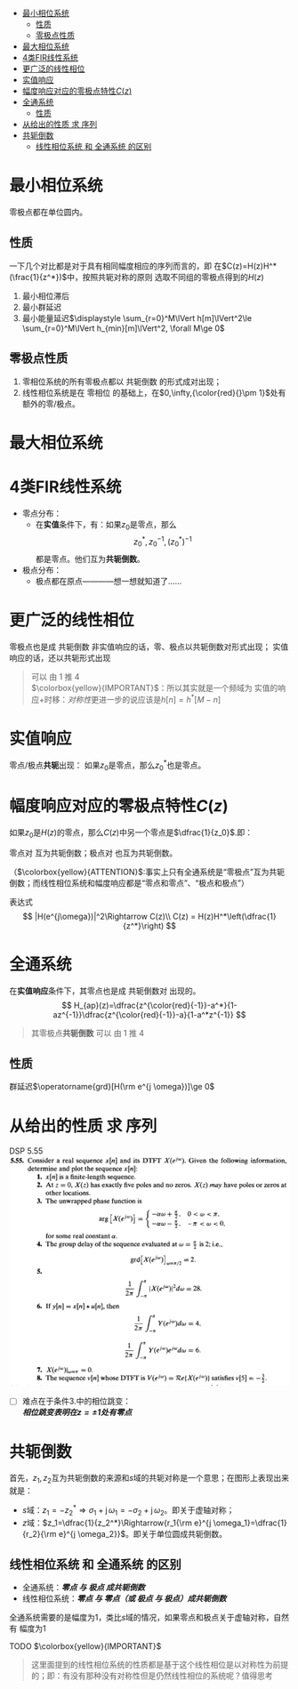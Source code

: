 - [最小相位系统](#最小相位系统)
  - [性质](#性质)
  - [零极点性质](#零极点性质)
- [最大相位系统](#最大相位系统)
- [4类FIR线性系统](#4类fir线性系统)
- [更广泛的线性相位](#更广泛的线性相位)
- [实值响应](#实值响应)
- [幅度响应对应的零极点特性$C(z)$](#幅度响应对应的零极点特性cz)
- [全通系统](#全通系统)
  - [性质](#性质-1)
- [从给出的性质 求 序列](#从给出的性质-求-序列)
- [共轭倒数](#共轭倒数)
  - [线性相位系统 和 全通系统 的区别](#线性相位系统-和-全通系统-的区别)
# 最小相位系统
零极点都在单位圆内。
## 性质
一下几个对比都是对于具有相同幅度相应的序列而言的，即  在$C(z)=H(z)H^*(\frac{1}{z^*})$中，按照共轭对称的原则 选取不同组的零极点得到的$H(z)$

1. 最小相位滞后
2. 最小群延迟
3. 最小能量延迟$\displaystyle \sum_{r=0}^M\lVert h[m]\lVert^2\le \sum_{r=0}^M\lVert h_{min}[m]\lVert^2, \forall M\ge 0$

## 零极点性质
1. 零相位系统的所有零极点都以 共轭倒数 的形式成对出现；
2. 线性相位系统是在 零相位 的基础上，在$0,\infty,{\color{red}{}\pm 1}$处有额外的零/极点。
# 最大相位系统

# 4类FIR线性系统
- 零点分布：
  - 在**实值**条件下，有：如果$z_0$是零点，那么
    $$z_0^*,z_0^{-1},(z_0^*)^{-1}$$
    都是零点。他们互为**共轭倒数**。
- 极点分布：
  - 极点都在原点————想一想就知道了……

# 更广泛的线性相位
零极点也是成 共轭倒数
非实值响应的话，零、极点以共轭倒数对形式出现；
实值响应的话，还以共轭形式出现
> 可以 由 1 推 4     
> $\colorbox{yellow}{IMPORTANT}$：所以其实就是一个频域为 实值的响应+时移：*对称性*更进一步的说应该是$h[n]=h^*[M-n]$
# 实值响应

零点/极点**共轭**出现：
如果$z_0$是零点，那么$z_0^*$也是零点。

# 幅度响应对应的零极点特性$C(z)$
如果$z_0$是$H(z)$的零点，那么$C(z)$中另一个零点是$\dfrac{1}{z_0}$.即：

零点对 互为共轭倒数；极点对 也互为共轭倒数。

（$\colorbox{yellow}{ATTENTION}$:事实上只有全通系统是“零极点”互为共轭倒数；而线性相位系统和幅度响应都是“零点和零点”、“极点和极点”）


表达式
$$
|H(e^{j\omega})|^2\Rightarrow C(z)\\
C(z) = H(z)H^*\left(\dfrac{1}{z^*}\right)
$$

# 全通系统
在**实值响应**条件下，其零点也是成 共轭倒数对 出现的。
$$
H_{ap}(z)=\dfrac{z^{\color{red}{-1}}-a^*}{1-az^{-1}}\dfrac{z^{\color{red}{-1}}-a}{1-a^*z^{-1}}
$$
> 其零极点**共轭倒数**
> 可以 由 1 推 4

## 性质
群延迟$\operatorname{grd}[H(\rm e^{j \omega})]\ge 0$
# 从给出的性质 求 序列
DSP 5.55
![](image/2019-10-27-21-46-08.png)
- [ ] 难点在于条件3.中的相位跳变：    
***相位跳变表明在$z=\pm 1$处有零点***

# 共轭倒数
首先，$z_1,z_2$互为共轭倒数的来源和$s$域的共轭对称是一个意思；在图形上表现出来就是：

- $s$域：$z_1=-z_2^*\Rightarrow \sigma_1+\operatorname{j}\omega_1=-\sigma_2+\operatorname{j}\omega_2$。即关于虚轴对称；
- $z$域：$z_1=\dfrac{1}{z_2^*}\Rightarrow{r_1{\rm e}^{j \omega_1}=\dfrac{1}{r_2}{\rm e}^{j \omega_2}}$。即关于单位圆成共轭倒数。

## 线性相位系统 和 全通系统 的区别
- 全通系统：***零点 与 极点 成共轭倒数***
- 线性相位系统：***零点 与 零点（或 极点 与 极点）成共轭倒数***

全通系统需要的是幅度为1，类比$s$域的情况，如果零点和极点关于虚轴对称，自然有 幅度为1


TODO
$\colorbox{yellow}{IMPORTANT}$
> 这里面提到的线性相位系统的性质都是基于这个线性相位是以对称性为前提的；即：有没有那种没有对称性但是仍然线性相位的系统呢？值得思考